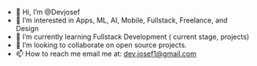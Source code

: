 - 👋 Hi, I’m @Devjosef
- 👀 I’m interested in Apps, ML, AI, Mobile, Fullstack, Freelance, and Design
- 🌱 I’m currently learning Fullstack Development ( current stage, projects)
- 💞️ I’m looking to collaborate on open source projects.
- 📫 How to reach me email me at: dev.josef1@gmail.com


